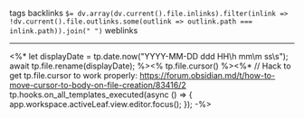 tags 
backlinks `$= dv.array(dv.current().file.inlinks).filter(inlink => !dv.current().file.outlinks.some(outlink => outlink.path === inlink.path)).join(" ")`
weblinks 
___
<%* 
let displayDate = tp.date.now("YYYY-MM-DD ddd HH\\h mm\\m ss\\s");
await tp.file.rename(displayDate); 
%><% tp.file.cursor() %><%*
// Hack to get tp.file.cursor to work properly: https://forum.obsidian.md/t/how-to-move-cursor-to-body-on-file-creation/83416/2
tp.hooks.on_all_templates_executed(async () => {
  app.workspace.activeLeaf.view.editor.focus();
});
-%>